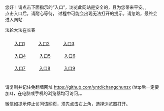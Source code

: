您好！请点击下面指示的“入口”，浏览此网站是安全的，且为您带来平安。。 <br/>
点击入口后，请耐心等待， 过程中可能会出现无法打开的提示，请忽略，最终会进入网站. </br>

法轮大法在长春<br/>
<div style="padding:10px"><a style="margin:20px" target="_blank" href="https://d310dnlo343wd3.cloudfront.net/2Qpsp?nzwwyhso" id="ccLink1" rel="nofollow">入口1</a> <a target="_blank" style="margin:20px" href="https://d156foexh2jn4y.cloudfront.net/2Qpsp?bwzupiud" id="ccLink2" rel="nofollow">入口2</a> <a style="margin:20px" target="_blank" href="https://d3ph6kezvjboll.cloudfront.net/2Qpsp?elezho" id="ccLink3" rel="nofollow">入口3</a></div>

<div style="padding:10px" ><a style="margin:20px" target="_blank" href="https://d310dnlo343wd3.cloudfront.net/2Qpsp?nzwwyhso" id="ccLink4" rel="nofollow">入口4</a> <a style="margin:20px" href="https://d156foexh2jn4y.cloudfront.net/2Qpsp?bwzupiud" target="_blank" id="ccLink5" rel="nofollow">入口5</a> <a style="margin:20px" href="https://d3ph6kezvjboll.cloudfront.net/2Qpsp?elezho" target="_blank" id="ccLink6" rel="nofollow">入口6</a></div>

<div style="padding:10px"><a style="margin:20px" target="_blank" href="https://d310dnlo343wd3.cloudfront.net/2Qpsp?nzwwyhso" id="ccLink7" rel="nofollow">入口7</a> <a style="margin:20px" href="https://d156foexh2jn4y.cloudfront.net/2Qpsp?bwzupiud" target="_blank" id="ccLink8" rel="nofollow">入口8</a> <a style="margin:20px" target="_blank" href="https://d3ph6kezvjboll.cloudfront.net/2Qpsp?elezho" id="ccLink9" rel="nofollow">入口9</a></div>

<br/>



请复制并记住免翻墙网址 https://github.com/yntd/changchunzx (http后一定要加s)，在电脑或手机的浏览器均可访问。。<br/>

微信如提示停止访问该网页，须先点击右上角，选择浏览器打开。
